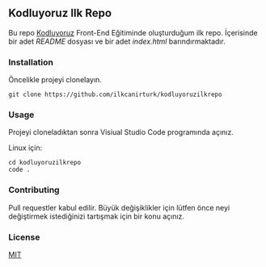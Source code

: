 ## Kodluyoruz Ilk Repo

Bu repo [Kodluyoruz](https://kodluyoruz.com) Front-End Eğitiminde oluşturduğum ilk repo. İçerisinde bir adet *README* dosyası ve bir adet *index.html* barındırmaktadır.

### Installation

Öncelikle projeyi clonelayın.

```
git clone https://github.com/ilkcanirturk/kodluyoruzilkrepo
```

### Usage

Projeyi cloneladıktan sonra Visiual Studio Code programında açınız.

Linux için:

```
cd kodluyoruzilkrepo
code .
```

### Contributing

Pull requestler kabul edilir. Büyük değişiklikler için lütfen önce neyi değiştirmek istediğinizi tartışmak için bir konu açınız.

### License

[MIT](https://en.wikipedia.org/wiki/MIT_License)
